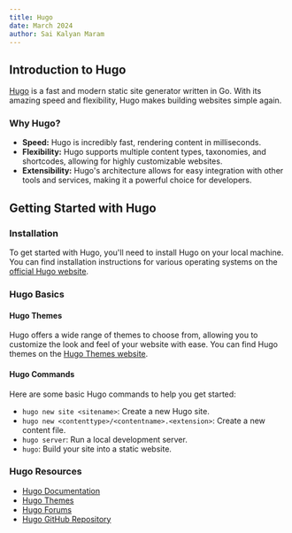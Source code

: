 ```yaml
---
title: Hugo
date: March 2024
author: Sai Kalyan Maram
---
```


## Introduction to Hugo

[Hugo](https://gohugo.io/) is a fast and modern static site generator written in Go. With its amazing speed and flexibility, Hugo makes building websites simple again.

### Why Hugo?

- **Speed:** Hugo is incredibly fast, rendering content in milliseconds.
- **Flexibility:** Hugo supports multiple content types, taxonomies, and shortcodes, allowing for highly customizable websites.
- **Extensibility:** Hugo's architecture allows for easy integration with other tools and services, making it a powerful choice for developers.

## Getting Started with Hugo

### Installation

To get started with Hugo, you'll need to install Hugo on your local machine. You can find installation instructions for various operating systems on the [official Hugo website](https://github.com/gohugoio/hugo/releases).

### Hugo Basics

#### Hugo Themes

Hugo offers a wide range of themes to choose from, allowing you to customize the look and feel of your website with ease. You can find Hugo themes on the [Hugo Themes website](https://themes.gohugo.io/).

#### Hugo Commands

Here are some basic Hugo commands to help you get started:

- `hugo new site <sitename>`: Create a new Hugo site.
- `hugo new <contenttype>/<contentname>.<extension>`: Create a new content file.
- `hugo server`: Run a local development server.
- `hugo`: Build your site into a static website.

### Hugo Resources

- [Hugo Documentation](https://gohugo.io/documentation/)
- [Hugo Themes](https://themes.gohugo.io/)
- [Hugo Forums](https://discourse.gohugo.io/)
- [Hugo GitHub Repository](https://github.com/gohugoio/hugo)

